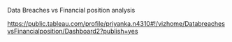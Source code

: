 Data Breaches vs Financial position analysis

https://public.tableau.com/profile/priyanka.n4310#!/vizhome/DatabreachesvsFinancialposition/Dashboard2?publish=yes


